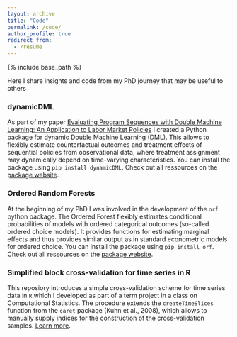 ```yaml
---
layout: archive
title: "Code"
permalink: /code/
author_profile: true
redirect_from:
  - /resume
---
```


{% include base_path %}

Here I share insights and code from my PhD journey that may be useful to others

### dynamicDML
As part of my paper [Evaluating Program Sequences with Double Machine Learning: An Application to Labor Market Policies](https://arxiv.org/abs/2506.11960) I created a Python package for dynamic Double Machine Learning (DML). This allows to flexibly estimate counterfactual outcomes and treatment effects of sequential policies from observational data, where treatment assignment may dynamically depend on time-varying characteristics. You can install the package using `pip install dynamicDML`. Check out all ressources on the [package website](https://fmuny.github.io/dynamicDML/).


### Ordered Random Forests
At the beginning of my PhD I was involved in the development of the `orf` python package. 
The Ordered Forest flexibly estimates conditional probabilities of models with ordered categorical outcomes (so-called ordered choice models). 
It provides functions for estimating marginal effects and thus provides similar output as in standard econometric models for ordered choice. 
You can install the package using `pip install orf`. Check out all ressources on the [package website](https://orf-lab.github.io/).


### Simplified block cross-validation for time series in R
This reposiory introduces a simple cross-validation scheme for time series data in `R` which I developed as part of a term project in a class on Computational Statistics.
The procedure extends the `createTimeSlices` function from the `caret` package (Kuhn et al., 2008), which allows to manually supply indices for the construction of the cross-validation samples.
[Learn more](https://github.com/fmuny/timeseries_cv).
